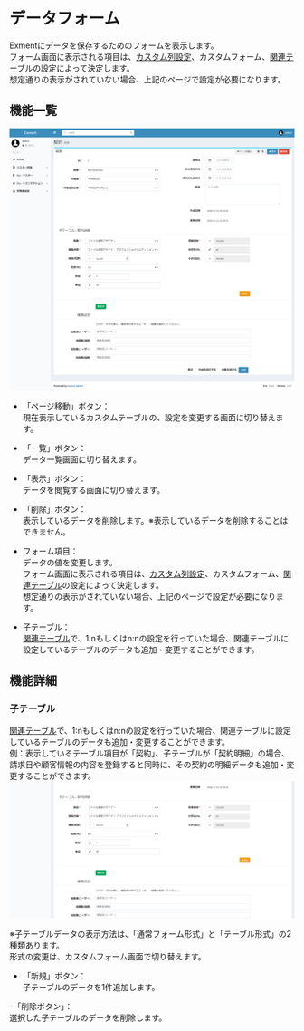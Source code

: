 # データフォーム
Exmentにデータを保存するためのフォームを表示します。  
フォーム画面に表示される項目は、[カスタム列設定](column.md)、カスタムフォーム、[関連テーブル](relation.md)の設定によって決定します。  
想定通りの表示がされていない場合、上記のページで設定が必要になります。  

## 機能一覧
![データ画面](img/data/data_form1.png)  

- 「ページ移動」ボタン：  
現在表示しているカスタムテーブルの、設定を変更する画面に切り替えます。

- 「一覧」ボタン：  
データ一覧画面に切り替えます。

- 「表示」ボタン：  
データを閲覧する画面に切り替えます。

- 「削除」ボタン：  
表示しているデータを削除します。※表示しているデータを削除することはできません。

- フォーム項目：  
データの値を変更します。  
フォーム画面に表示される項目は、[カスタム列設定](column.md)、カスタムフォーム、[関連テーブル](relation.md)の設定によって決定します。  
想定通りの表示がされていない場合、上記のページで設定が必要になります。  

- 子テーブル：  
[関連テーブル](relation.md)で、1:nもしくはn:nの設定を行っていた場合、関連テーブルに設定しているテーブルのデータも追加・変更することができます。


## 機能詳細  

### 子テーブル
[関連テーブル](relation.md)で、1:nもしくはn:nの設定を行っていた場合、関連テーブルに設定しているテーブルのデータも追加・変更することができます。  
例：表示しているテーブル項目が「契約」、子テーブルが「契約明細」の場合、請求日や顧客情報の内容を登録すると同時に、その契約の明細データも追加・変更することができます。  
![子テーブル画面](img/data/data_form2.png)  
  
※子テーブルデータの表示方法は、「通常フォーム形式」と「テーブル形式」の2種類あります。  
形式の変更は、カスタムフォーム画面で切り替えます。  
  
- 「新規」ボタン：  
子テーブルのデータを1件追加します。  
  
-「削除ボタン」：  
選択した子テーブルのデータを削除します。  
